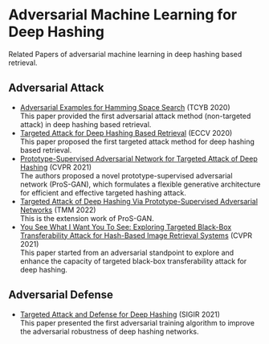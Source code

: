 # Adversarial Machine Learning for Deep Hashing
Related Papers of adversarial machine learning in deep hashing based retrieval.

## Adversarial Attack
* [Adversarial Examples for Hamming Space Search](https://ieeexplore.ieee.org/abstract/document/8573146?casa_token=oSN3MdK2xywAAAAA:VaqbgSObmrYw8QFZgTh4pgicBtNmGp8KINeMV0upyxbL2cuqq0-pcx4EeJPkrN3iooEpVzN-7Q) (TCYB 2020) <br/> This paper provided the first adversarial attack method (non-targeted attack) in deep hashing based retrieval.
* [Targeted Attack for Deep Hashing Based Retrieval](https://link.springer.com/chapter/10.1007/978-3-030-58452-8_36) (ECCV 2020) <br/> This paper proposed the first targeted attack method for deep hashing based retrieval.
* [Prototype-Supervised Adversarial Network for Targeted Attack of Deep Hashing](https://openaccess.thecvf.com/content/CVPR2021/html/Wang_Prototype-Supervised_Adversarial_Network_for_Targeted_Attack_of_Deep_Hashing_CVPR_2021_paper.html) (CVPR 2021) <br/> The authors proposed a novel prototype-supervised adversarial network (ProS-GAN), which formulates a flexible generative architecture for efficient and effective targeted hashing attack.
* [Targeted Attack of Deep Hashing Via Prototype-Supervised Adversarial Networks](https://ieeexplore.ieee.org/abstract/document/9488305) (TMM 2022) <br/> This is the extension work of ProS-GAN.
* [You See What I Want You To See: Exploring Targeted Black-Box Transferability Attack for Hash-Based Image Retrieval Systems](https://openaccess.thecvf.com/content/CVPR2021/html/Xiao_You_See_What_I_Want_You_To_See_Exploring_Targeted_CVPR_2021_paper.html) (CVPR 2021) <br/> This paper started from an adversarial standpoint to explore and enhance the capacity of targeted black-box transferability attack for deep hashing.

## Adversarial Defense
* [Targeted Attack and Defense for Deep Hashing](https://dl.acm.org/doi/abs/10.1145/3404835.3463233) (SIGIR 2021) <br/> This paper presented the first adversarial training algorithm to improve the adversarial robustness of deep hashing networks.
